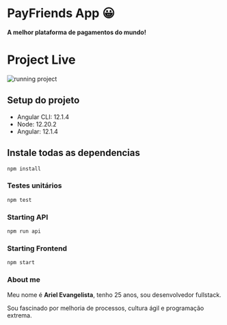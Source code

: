 # **PayFriends App 😀**  

**A melhor plataforma de pagamentos do mundo!** 

# Project Live

![running project](https://media.giphy.com/media/aww6Udm34boxzFW9vX/giphy-downsized-large.gif)

## Setup do projeto

- Angular CLI: 12.1.4
- Node: 12.20.2
- Angular: 12.1.4

## Instale todas as dependencias

```npm install```

### **Testes unitários**

```npm test```

### Starting **API**

```npm run api```

### Starting **Frontend**

```npm start```


### **About me**

Meu nome é **Ariel Evangelista**, tenho 25 anos, sou desenvolvedor fullstack.

Sou fascinado por melhoria de processos, cultura ágil e programação extrema.
